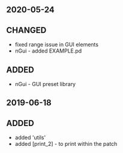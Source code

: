 2020-05-24
---
## CHANGED
  - fixed range issue in GUI elements
  - nGui - added EXAMPLE.pd

## ADDED
  - nGui - GUI preset library

2019-06-18
---
## ADDED
  - added 'utils'
  - added [print_2] - to print within the patch
